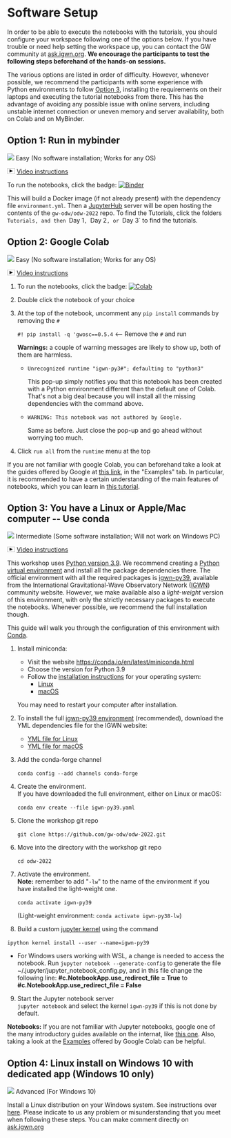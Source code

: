 # Software Setup

In order to be able to execute the notebooks with the tutorials, you should configure your workspace following one of the options below. If you have trouble or need help setting the workspace up, you can contact the GW community at [ask.igwn.org](https://ask.igwn.org). **We encourage the participants to test the following steps beforehand of the hands-on sessions.**

The various options are listed in order of difficulty. However, whenever possible, we recommend the participants with some experience with Python environments to follow [Option 3](#option3), installing the requirements on their laptops and executing the tutorial notebooks from there. This has the advantage of avoiding any possible issue with online servers, including unstable internet connection or uneven memory and server availability, both on Colab and on MyBinder.

## Option 1: Run in mybinder

<img src='https://www.wispresort.com/uploadedImages/Winter/easy.png' width=20 /> Easy (No software installation; Works for any OS)

<img src='./share/video-icon.png' width=18 /> [Video instructions](https://drive.google.com/file/d/1QkjdG6IHeTWq2XtPreakLydaZMedJCrX/view?usp=sharing)

To run the notebooks, click the badge:  [![Binder](https://mybinder.org/badge_logo.svg)](https://mybinder.org/v2/gh/gw-odw/odw-2022/HEAD)

This will build a Docker image (if not already present) with the dependency file `environment.yml`. Then a [JupyterHub](https://jupyterhub.readthedocs.io/en/latest/) server will be open hosting the contents of the `gw-odw/odw-2022` repo. To find the Tutorials, click the folders `Tutorials, and then `Day 1`, `Day 2`, or `Day 3` to find the tutorials.

## Option 2: Google Colab

<img src='https://www.wispresort.com/uploadedImages/Winter/easy.png' width=20 /> Easy (No software installation; Works for any OS)

<img src='./share/video-icon.png' width=18 /> [Video instructions](https://drive.google.com/file/d/17jYkGoVIavJa1B_Fbi6xK2D3jCFQT-A7/view?usp=sharing)

1. To run the notebooks, click the badge:  [![Colab](https://colab.research.google.com/assets/colab-badge.svg)](https://colab.research.google.com/github/gw-odw/odw-2022/blob/main/)   

2. Double click the notebook of your choice

3. At the top of the notebook, uncomment any `pip install` commands by removing the `#`

    `#! pip install -q 'gwosc==0.5.4`  <-- Remove the `#` and run

    **Warnings:** a couple of warning messages are likely to show up, both of them are harmless.
    
    - `Unrecognized runtime "igwn-py3#"; defaulting to "python3"`
       
      This pop-up simply notifies you that this notebook has been created with a Python environment different than the default one of Colab. That's not a big deal because you will install all the missing dependencies with the command above.
      
    - `WARNING: This notebook was not authored by Google.`

      Same as before. Just close the pop-up and go ahead without worrying too much.

4. Click `run all` from the `runtime` menu at the top

<div class="alert alert-info">If you are not familiar with google Colab, you can beforehand take a look at the guides offered by Google at  <a href="https://colab.research.google.com/notebooks/">this link</a>, in the "Examples" tab. In particular, it is recommended to have a certain understanding of the main features of notebooks, which you can learn in <a href="https://colab.research.google.com/notebooks/basic_features_overview.ipynb">this tutorial</a>.</div>

<a name="option3">

## Option 3: You have a Linux or Apple/Mac computer -- Use conda

</a>

<img src='https://www.wispresort.com/uploadedImages/Winter/intermediate.png' width=20 /> Intermediate (Some software installation; Will not work on Windows PC)

<img src='./share/video-icon.png' width=18 /> [Video instructions](https://drive.google.com/file/d/1YZcaY-35JiHXOH4unRe5ECSeDl8IZFZy/view?usp=sharing)

This workshop uses [Python version 3.9](https://www.python.org/downloads/release/python-390/). We recommend creating a [Python virtual environment](https://docs.python.org/3.9/tutorial/venv.html) and install all the package dependencies there. The official environment with all the required packages is [igwn-py39](https://computing.docs.ligo.org/conda/environments/igwn-py39/), available from the International Gravitational-Wave Observatory Network ([IGWN](https://computing.docs.ligo.org/guide/)) community website. However, we make available also a *light-weight* version of this environment, with only the strictly necessary packages to execute the notebooks. Whenever possible, we recommend the full installation though.

This guide will walk you through the configuration of this environment with [Conda](https://www.anaconda.com/). 

1. Install miniconda:
   
    - Visit the website https://conda.io/en/latest/miniconda.html
    - Choose the version for Python 3.9
    - Follow the [installation instructions](https://conda.io/projects/conda/en/latest/user-guide/install/
) for your operating system: 
        - [Linux](https://docs.conda.io/projects/conda/en/latest/user-guide/install/linux.html)
        - [macOS](https://docs.conda.io/projects/conda/en/latest/user-guide/install/macos.html)
    
   You may need to restart your computer after installation.

2. To install the full [igwn-py39 environment](https://computing.docs.ligo.org/conda/environments/igwn-py39/) (recommended), download the YML dependencies file for the IGWN website:
   * [YML file for Linux](https://computing.docs.ligo.org/conda/environments/linux/igwn-py39.yaml)
   * [YML file for macOS](https://computing.docs.ligo.org/conda/environments/osx/igwn-py39.yaml)

3. Add the conda-forge channel

    `conda config --add channels conda-forge`

4. Create the environment. <br/>
   If you have downloaded the full environment, either on Linux or macOS:
   
   `conda env create --file igwn-py39.yaml`
   
5. Clone the workshop git repo 

    `git clone https://github.com/gw-odw/odw-2022.git`

6. Move into the directory with the workshop git repo 

    `cd odw-2022`
    
7. Activate the environment. <br/>
   **Note:** remember to add "`-lw`" to the name of the environment if you have installed the light-weight one.

   `conda activate igwn-py39`
   
   (Light-weight environment: `conda activate igwn-py38-lw`)

8. Build a custom [jupyter kernel](https://ipython.readthedocs.io/en/stable/install/kernel_install.html) using the command 

  `ipython kernel install --user --name=igwn-py39` 
  
- For Windows users working with WSL, a change is needed to access the notebook.
Run `jupyter notebook --generate-config` to generate the file ~/.jupyter/jupyter_notebook_config.py, and in this file change the following line:
**#c.NotebookApp.use_redirect_file = True** to **#c.NotebookApp.use_redirect_file = False**

9. Start the Jupyter notebook server <br/>
  `jupyter notebook` and select the kernel `igwn-py39` if this is not done by default.

**Notebooks:**
If you are not familiar with Jupyter notebooks, google one of the many introductory guides available on the internat, like <a href="https://realpython.com/jupyter-notebook-introduction/">this one</a>. Also, taking a look at the <a href="https://colab.research.google.com/notebooks/basic_features_overview.ipynb">Examples</a> offered by Google Colab can be helpful.

## Option 4: Linux install on Windows 10 with dedicated app (Windows 10 only)

<img src='https://www.wispresort.com/uploadedImages/Winter/hard.png' width=20 /> Advanced (For Windows 10)

Install a Linux distribution on your Windows system. 
See instructions over [here](https://ask.igwn.org/t/run-the-workshops-under-windows-with-wsl/84).
Please indicate to us any problem or misunderstanding that you meet when following these steps. You can make comment directly on [ask.igwn.org](https://ask.igwn.org/)
